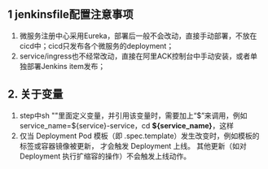 ## 1 jenkinsfile配置注意事项
1. 微服务注册中心采用Eureka，部署后一般不会改动，直接手动部署，不放在cicd中；cicd只发布各个微服务的deployment；
2. service/ingress也不经常改动，直接在阿里ACK控制台中手动安装，或者单独部署Jenkins item发布；

## 2. 关于变量
1. step中sh ""里面定义变量，并引用该变量时，需要加上“\$”来调用，例如service_name=\${service}-service，cd **\${service_name}**，这样
6.  仅当 Deployment Pod 模板（即 .spec.template）发生改变时，例如模板的标签或容器镜像被更新， 才会触发 Deployment 上线。 其他更新（如对 Deployment 执行扩缩容的操作）不会触发上线动作。
